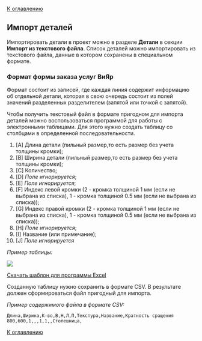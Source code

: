 [К оглавлению](/service/doc/?cid=stol)
## Импорт деталей

Импортировать детали в проект можно в разделе **Детали** в секции **Импорт из текстового файла**.
Список деталей можно импортировать из текстового файла, данные в котором сохранены в специальном формате.

### Формат формы заказа услуг ВиЯр

Формат состоит из записей, где каждая линия содержит информацию об отдельной детали, которая в свою очередь состоит из полей значений разделенных разделителем (запятой или точкой с запятой).

Чтобы получить текстовый файл в формате пригодном для импорта деталей можно воспользоваться программой для работы с электронными таблицами. Для этого нужно создать таблицу со столбцами в определенной последовательности.

1. [A] Длина детали (пильный размер,то есть размер без учета толщины кромки);
2. [B] Ширина детали (пильный размер,то есть размер без учета толщины кромки);
3. [C] Количество;
4. [D] _Поле игнорируется_;
5. [E] _Поле игнорируется_;
6. [F] Индекс левой кромки (2 - кромка толщиной 1 мм (если не выбрана из списка), 1 - кромка толщиной 0.5 мм (если не выбрана из списка));
7. [G] Индекс правой кромки (2 - кромка толщиной 1 мм (если не выбрана из списка), 1 - кромка толщиной 0.5 мм (если не выбрана из списка));
8. [H] _Поле игнорируется_;
9. [I] Название (или примечание);
10. [J] _Поле игнорируется_

_Пример таблицы:_

![](/service/doc/img/viyar-form-stol.png)

[Скачать шаблон для программы Excel](/service/doc/files/viyar.xlsm)

Созданную таблицу нужно сохранить в формате CSV. В результате должен сформироваться файл пригодный для импорта.

_Пример содержимого файла в формате CSV:_
```
Длина,Ширина,К-во,В,Н,Л,П,Текстура,Название,Кратность сращения 
800,600,1,,,1,1,,Столешница,
```

[К оглавлению](/service/doc/?cid=stol)